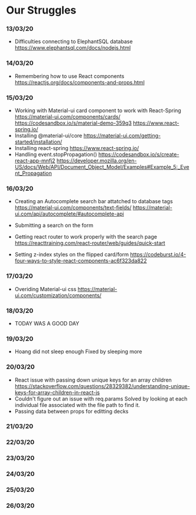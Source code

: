 # Our Struggles

### 13/03/20
* Difficulties connecting to ElephantSQL database  
https://www.elephantsql.com/docs/nodejs.html 


### 14/03/20
* Remembering how to use React components
https://reactjs.org/docs/components-and-props.html


### 15/03/20
* Working with Material-ui card component to work with React-Spring
https://material-ui.com/components/cards/
https://codesandbox.io/s/material-demo-359q3
https://www.react-spring.io/
* Installing @material-ui/core
https://material-ui.com/getting-started/installation/
* Installing react-spring
https://www.react-spring.io/
* Handling event.stopPropagation()
https://codesandbox.io/s/create-react-app-mnfj2
https://developer.mozilla.org/en-US/docs/Web/API/Document_Object_Model/Examples#Example_5:_Event_Propagation

### 16/03/20
* Creating an Autocomplete search bar attatched to database tags
https://material-ui.com/components/text-fields/
https://material-ui.com/api/autocomplete/#autocomplete-api
* Submitting a search on the form
* Getting react router to work properly with the search page
https://reacttraining.com/react-router/web/guides/quick-start

* Setting z-index styles on the flipped card/form
https://codeburst.io/4-four-ways-to-style-react-components-ac6f323da822

### 17/03/20
* Overiding Material-ui css
https://material-ui.com/customization/components/


### 18/03/20
* TODAY WAS A GOOD DAY

### 19/03/20
* Hoang did not sleep enough
Fixed by sleeping more

### 20/03/20
* React issue with passing down unique keys for an array children
https://stackoverflow.com/questions/28329382/understanding-unique-keys-for-array-children-in-react-js
* Couldn't figure out an issue with req.params
Solved by looking at each individual file associated with the file path to find it.
* Passing data between props for editting decks
### 21/03/20


### 22/03/20


### 23/03/20


### 24/03/20


### 25/03/20


### 26/03/20

